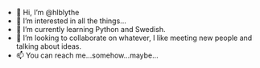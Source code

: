 - 👋 Hi, I’m @hlblythe
- 👀 I’m interested in all the things...
- 🌱 I’m currently learning Python and Swedish.
- 💞️ I’m looking to collaborate on whatever, I like meeting new people and talking about ideas.
- 📫 You can reach me...somehow...maybe...

<!---
hlblythe/hlblythe is a ✨ special ✨ repository because its `README.md` (this file) appears on your GitHub profile.
You can click the Preview link to take a look at your changes.
--->
